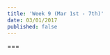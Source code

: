 ```yaml
---
title: 'Week 9 (Mar 1st - 7th)'
date: 03/01/2017
published: false
---
```


<!--- Your weekly summary content goes below here -->

<!--- Your weekly summary content goes above here -->

===

<!--- Your weekly materials content goes below here -->
